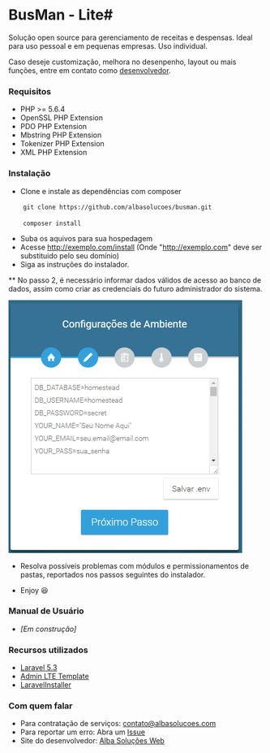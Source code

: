 # BusMan - Lite#

Solução open source para gerenciamento de receitas e despensas. Ideal para uso pessoal e em pequenas empresas. Uso individual.

Caso deseje customização, melhora no desenpenho, layout ou mais funções, entre em contato como [desenvolvedor](https://albasolucoes.com).

### Requisitos ###

* PHP >= 5.6.4
* OpenSSL PHP Extension
* PDO PHP Extension
* Mbstring PHP Extension
* Tokenizer PHP Extension
* XML PHP Extension

### Instalação ###

* Clone e instale as dependências com composer
```
    git clone https://github.com/albasolucoes/busman.git

    composer install
```
* Suba os aquivos para sua hospedagem
* Acesse http://exemplo.com/install (Onde "http://exemplo.com" deve ser substituido pelo seu domínio)
* Siga as instruções do instalador.

** No passo 2, é necessário informar dados válidos de acesso ao banco de dados, assim como criar as credenciais do futuro administrador do sistema.

![Variáveis do ambiente](install_edit.png)

* Resolva possíveis problemas com módulos e permissionamentos de pastas, reportados nos passos seguintes do instalador.

* Enjoy :satisfied:

### Manual de Usuário ###

* *[Em construção]*

### Recursos utilizados ###

* [Laravel 5.3](https://github.com/laravel/laravel)
* [Admin LTE Template](https://github.com/almasaeed2010/AdminLTE/)
* [LaravelInstaller](https://github.com/RachidLaasri/LaravelInstaller)

### Com quem falar ###

* Para contratação de serviços: [contato@albasolucoes.com](mailto:contato@albasolucoes.com)
* Para reportar um erro: Abra um [Issue](https://github.com/albasolucoes/busman/issues)
* Site do desenvolvedor: [Alba Soluções Web](https://albasolucoes.com)